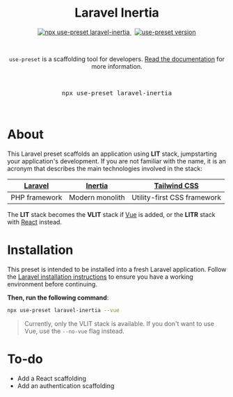 <p align="center">
  <h1 align="center">Laravel Inertia</h1>
  <p align="center">
    <a href="https://github.com/use-preset/use-preset/releases">
      <img alt="npx use-preset laravel-inertia" src="https://img.shields.io/badge/use--preset-laravel--inertia-blue?style=flat-square">
    </a>
    &nbsp;
    <a href="https://www.npmjs.com/package/use-preset">
      <img alt="use-preset version" src="https://img.shields.io/npm/v/use-preset?color=32c854&style=flat-square&label=use-preset">
    </a>
  </p>
  <br />
  <p align="center">
    <code>use-preset</code> is a scaffolding tool for developers. <a href="https://docs.usepreset.dev/">Read the documentation</a> for more information.
  </p>
  <br />
  <pre align="center">npx use-preset laravel-inertia</pre>
  &nbsp;
<p>

# About

This Laravel preset scaffolds an application using **LIT** stack, jumpstarting your application's development. If you are not familiar with the name, it is an acronym that describes the main technologies involved in the stack:

| [Laravel](https://laravel.com/) | [Inertia](https://inertiajs.com) | [Tailwind CSS](https://tailwindcss.com/) |
| ------------------------------- | -------------------------------- | ---------------------------------------- |
| PHP framework                   | Modern monolith                  | Utility-first CSS framework              |

The **LIT** stack becomes the **VLIT** stack if [Vue](https://vuejs.org) is added, or the **LITR** stack with [React](https://reactjs.org) instead.

# Installation

This preset is intended to be installed into a fresh Laravel application. Follow the [Laravel installation instructions](https://laravel.com/docs/7.x/installation) to ensure you have a working environment before continuing.

**Then, run the following command**:

```bash
npx use-preset laravel-inertia --vue
```

> Currently, only the VLIT stack is available. If you don't want to use Vue, use the `--no-vue` flag instead.

# To-do

- Add a React scaffolding
- Add an authentication scaffolding
